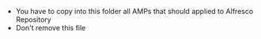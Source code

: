 * You have to copy into this folder all AMPs that should applied to Alfresco Repository
* Don't remove this file

